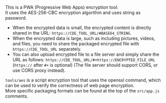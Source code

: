 This is a PWA (Progressive Web Apps) encryption tool.  
It uses the AES-256-CBC encryption algorithm and uses string as password.

 - When the encrypted data is small, the encrypted content is directly shared in the URL: `https://CDE_TOOL_URL/#BASE64_STRING`.
 - When the encrypted data is large, such as including pictures, videos, and files, you need to share the packaged encrypted file with `https://CDE_TOOL_URL` separately.
 - You can also upload encrypted file to a file server and simply share the URL as follows: `https://CDE_TOOL_URL/#+https://ENCRYPTED_FILE_URL` (`https://` after `#+` is optional) (The file server should support CORS, or use CORS proxy instead).

`tools/aes` is a script encryption tool that uses the openssl command, which can be used to verify the correctness of web page encryption.  
More specific packaging formats can be found at the top of the `src/app.js` comments.

